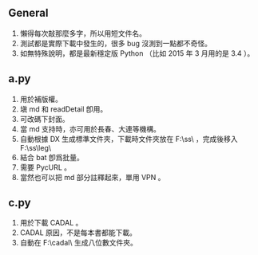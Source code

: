 ## General
1. 懶得每次敲那麼多字，所以用短文件名。
2. 測試都是實際下載中發生的，很多 bug 沒測到一點都不奇怪。
3. 如無特殊說明，都是最新穩定版 Python （比如 2015 年 3 月用的是 3.4 ）。

## a.py
1. 用於補版權。
2. 塡 md 和 readDetail 卽用。
3. 可改碼下封面。
4. 當 md 支持時，亦可用於長春、大連等機構。
5. 自動根據 DX 生成標準文件夾，下載時文件夾放在 F:\\ss\\ ，完成後移入 F:\\ss\\leg\\
6. 結合 bat 卽爲批量。
7. 需要 PycURL 。
8. 當然也可以把 md 部分註釋起來，單用 VPN 。

## c.py
1. 用於下載 CADAL 。
2. CADAL 原因，不是每本書都能下載。
3. 自動在 F:\\cadal\\ 生成八位數文件夾。